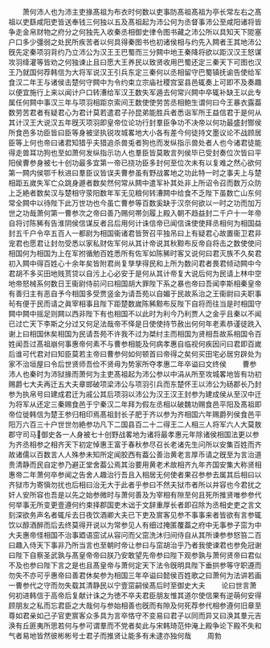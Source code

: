 <!-- { "loadSidebar": true } -->
　　萧何沛人也为沛主吏掾髙祖为布衣时何数以吏事防髙祖髙祖为亭长常左右之髙祖以吏繇咸阳吏皆送奉钱三何独以五及髙祖起为沛公何为丞督事沛公至咸阳诸将皆争走金帛财物之府分之何独先入收秦丞相御史律令图书藏之沛公所以具知天下阸塞户口多少彊弱之处民所疾苦者以何具得秦图书也初诸侯相与约先入闗者王其地沛公旣先定秦项羽背约乃立沛公为汉王王巴蜀而三分闗中地王秦降将欲以距汉汉王怒谋攻羽绛灌等皆劝之何独谏止且曰愿大王养民以致贤收用巴蜀还定三秦天下可图也汉王乃就国何荐韩信为大将军说汉王引兵东定三秦何以丞相留守巴蜀镇抚谕告使给军食汉二年王与诸侯击楚何守闗中为令约束立宗庙社稷宫室县邑辄奏上可即不及奏趣以便宜施行上来以闻计户口转漕给军汉王数失军遁去何常兴闗中卒辄补缺王以此专属任何闗中事汉三年与项羽相距京索间王数使使劳苦丞相鲍生谓何曰今王暴衣露葢数劳苦君者有疑君心为君计莫若遣君子孙昆弟能胜兵者悉诣军所王益信君于是何从其计汉王大说汉五年旣灭项羽即皇帝位论功行封羣臣争功不决帝以何功最盛封酂侯所食邑多功臣皆曰臣等身被坚执锐攻城畧地大小各有差今何徒持文墨议论不战顾居臣等上何也帝曰诸君知猎乎夫猎追杀兽兎者狗也而发纵指示兽处者人也今诸君徒能得走兽耳功狗也至如萧何发纵指示功人也羣臣皆莫敢言列侯毕已受封奏位次皆曰平阳侯曹参身被七十创功最多宜第一帝已挠功臣多封何至位次未有以复难之然心欲何第一闗内侯鄂千秋进曰羣臣议皆误夫曹参虽有野战畧地之功此特一时之事夫上与楚相距五嵗失军亡众跳身遯者数矣然何常从闗中遣军补其处非上所诏令召而数万众防上乏絶者数矣汉与楚相守荥阳数年军无见粮何转漕闗中给食不乏陛下虽数亡山东何常全闗中以待陛下此万世功也今虽亡曹参等百数奚缺于汉奈何欲以一时之功而加万世之功哉萧何第一曹参次之帝曰善乃赐何帯剑履上殿入朝不趋益封二千户十一年帝自将讨陈豨有告淮阴侯信谋反者吕后用何计诛信帝已闻信诛使使拜丞相何为相国益封五千户令卒五百人一都尉为相国衞诸君皆贺召平独吊曰上有疑君心故置衞卫君非宠君也愿君让封勿受悉以家私财佐军何从其计帝说其秋黥布反帝自将击之数使使问相国何为相国为上在军拊循勉百姓悉所有佐军如陈豨时客又说何曰君灭族不久矣君初入闗中得百姓心十余年矣皆附君尚复孳孳得民和上所为数问君者畏君倾动闗中今君胡不多买田地贱贳贷以自污上心必安于是何从其计帝复大说后何为民请上林中空地帝怒械系何数日王衞尉侍前问曰相国胡大罪陛下系之暴也帝曰吾闻李斯相秦皇帝有善归主有恶自予今相国多受贾竖金为请吾苑以自媚于民故系治之王衞尉曰夫职事茍有便于民而请之眞宰相事且陛下距楚数嵗陈豨黥布反陛下自将而往当是时相国守闗中闗中摇足则闗以西非陛下有也相国不以此时为利今乃利贾人之金乎且秦以不闻已过亡天下李斯之分过又何足法哉帝不怿是日使使持节赦出何何年老素恭谨徒跣入谢上曰相国休矣相国为民请吾苑不许我不过为桀纣主而相国为贤相吾故系相国令百姓闻吾过髙祖崩何事惠帝何素不与曹参相能及何病孝惠自临视何疾因问曰君即百嵗后谁可代君对曰知臣莫若主帝曰曹参何如何顿首曰帝得之矣何买田宅必居穷辟处为家不治垣屋曰令后世贤师吾俭不贤毋为势家所夺孝惠二年卒谥曰文终侯
　　曹参沛人也秦时为沛狱掾而萧何为主吏髙祖起为沛公参以中涓从所至攻城畧地皆有功初赐爵七大夫再迁五大夫章邯破项梁沛公与项羽引兵而东楚怀王以沛公为砀郡长乃封参为执帛号曰建成君迁为戚公其后项羽以沛公为汉王汉王封参为建成侯从至汉中迁为将军从还定三秦赐食邑于宁秦汉二年拜为假左丞相以破魏功赐食邑平阳及髙祖即帝位徙韩信为楚王参归相印焉髙祖封长子肥于齐以参为齐相国六年赐爵列侯食邑平阳万六百三十户世世勿絶参功凡下二国县百二十二得王二人相三人将军六人大莫敖郡守司马御史各一人身被七十创野战畧地为诸将最孝惠元年除诸侯相国法更以参为齐丞相参之相齐天下初定悼惠王富于春秋参尽召长老诸先生问所以安集百姓而齐故诸儒以百数言人人殊参未知所定闻胶西有葢公善治黄老言厚币请之旣至为言治道贵清静而民自定参乃避正堂舍葢公焉其治要用黄老术故相齐九年齐国安集大称贤相惠帝二年萧何卒参闻之告舍人趣治行吾且入相居无何使者果召参参去属其后相曰以齐狱市为寄愼勿扰也后相曰治无大于此者乎参曰不然夫狱市者所以并容也今君扰之奸人安所容也吾是以先之始参微时与萧何善及为宰相有隙至何且死所推贤唯参参代何举事无所变更壹遵何约束择郡国吏木诎于文辞重厚长者即召除为丞相史吏之言文刻深欲务声名者辄斥去日夜饮酒卿大夫已下吏及賔客见参不事事来者皆欲有言参辄饮以醇酒醉而后去终莫得开说以为常参见人有细过掩匿覆葢之府中无事参子窋为中大夫惠帝怪相国不治事廼语窋试从容问而父窋洗沐归间侍自从其所谏参参怒笞二百曰趣入侍天下事非乃所当言也至朝时帝让参曰与窋胡治乎乃者我使谏君也参免冠谢曰陛下自察圣武孰与髙皇帝帝曰朕乃安敢望先帝参曰陛下观参孰与萧何贤帝曰君似不及也参曰陛下言之是也且髙皇帝与萧何定天下法令旣明具陛下垂拱参等守职遵而勿失不亦可乎惠帝曰善君休矣参为相国三年卒谥曰懿侯百姓歌之曰萧何为法讲若画一曹参代之守而勿失载其清静民以宁壹窋嗣侯髙后时至御史大夫
　　论曰世言萧何初进韩信于高帝后复献计诛之为徳不卒夫君臣朋友惟其道尔使信果有逆萌何安得顾朋友之私而忘君臣之大哉何与参始相善也旣而有隙及何死荐参代相参遵何旧章至尊如君亲如己子官吏賔客众多具为言卒恪守不变易曰君子以同而异又曰涣其羣元吉涣有丘匪夷所思若何与参可谓羣而不党者矣此与宋韩琦范仲淹上殿争论下殿不失和气者易地皆然彼彬彬号士君子而推贤让能多有未逮亦独何哉
　　周勃
